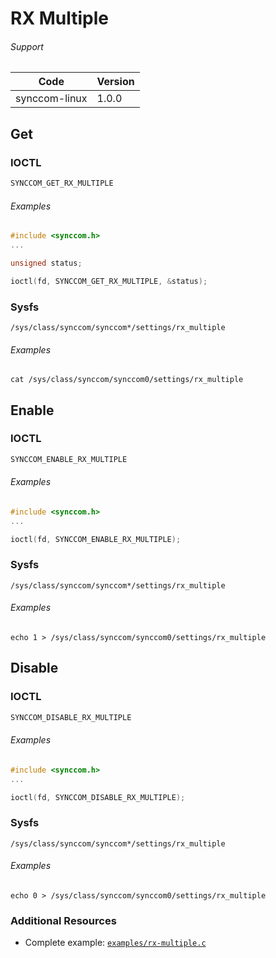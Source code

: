 # RX Multiple

###### Support
| Code | Version |
| ---- | ------- |
| synccom-linux | 1.0.0 |


## Get
### IOCTL
```c
SYNCCOM_GET_RX_MULTIPLE
```

###### Examples
```c
#include <synccom.h>
...

unsigned status;

ioctl(fd, SYNCCOM_GET_RX_MULTIPLE, &status);
```

### Sysfs
```
/sys/class/synccom/synccom*/settings/rx_multiple
```

###### Examples
```
cat /sys/class/synccom/synccom0/settings/rx_multiple
```


## Enable
### IOCTL
```c
SYNCCOM_ENABLE_RX_MULTIPLE
```

###### Examples
```c
#include <synccom.h>
...

ioctl(fd, SYNCCOM_ENABLE_RX_MULTIPLE);
```

### Sysfs
```
/sys/class/synccom/synccom*/settings/rx_multiple
```

###### Examples
```
echo 1 > /sys/class/synccom/synccom0/settings/rx_multiple
```


## Disable
### IOCTL
```c
SYNCCOM_DISABLE_RX_MULTIPLE
```

###### Examples
```c
#include <synccom.h>
...

ioctl(fd, SYNCCOM_DISABLE_RX_MULTIPLE);
```

### Sysfs
```
/sys/class/synccom/synccom*/settings/rx_multiple
```

###### Examples
```
echo 0 > /sys/class/synccom/synccom0/settings/rx_multiple
```


### Additional Resources
- Complete example: [`examples/rx-multiple.c`](../examples/rx-multiple.c)
